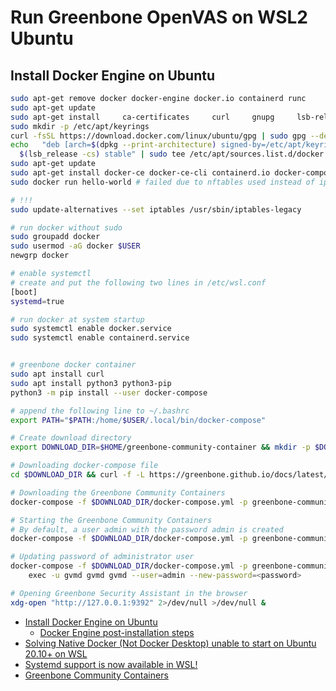 # Run Greenbone OpenVAS on WSL2 Ubuntu

## Install Docker Engine on Ubuntu

```bash
sudo apt-get remove docker docker-engine docker.io containerd runc
sudo apt-get update
sudo apt-get install     ca-certificates     curl     gnupg     lsb-release
sudo mkdir -p /etc/apt/keyrings
curl -fsSL https://download.docker.com/linux/ubuntu/gpg | sudo gpg --dearmor -o /etc/apt/keyrings/docker.gpg
echo   "deb [arch=$(dpkg --print-architecture) signed-by=/etc/apt/keyrings/docker.gpg] https://download.docker.com/linux/ubuntu \
  $(lsb_release -cs) stable" | sudo tee /etc/apt/sources.list.d/docker.list > /dev/null
sudo apt-get update
sudo apt-get install docker-ce docker-ce-cli containerd.io docker-compose-plugin
sudo docker run hello-world # failed due to nftables used instead of iptables

# !!!
sudo update-alternatives --set iptables /usr/sbin/iptables-legacy

# run docker without sudo
sudo groupadd docker
sudo usermod -aG docker $USER
newgrp docker

# enable systemctl
# create and put the following two lines in /etc/wsl.conf
[boot]
systemd=true

# run docker at system startup
sudo systemctl enable docker.service
sudo systemctl enable containerd.service


# greenbone docker container
sudo apt install curl
sudo apt install python3 python3-pip
python3 -m pip install --user docker-compose

# append the following line to ~/.bashrc
export PATH="$PATH:/home/$USER/.local/bin/docker-compose"

# Create download directory
export DOWNLOAD_DIR=$HOME/greenbone-community-container && mkdir -p $DOWNLOAD_DIR

# Downloading docker-compose file
cd $DOWNLOAD_DIR && curl -f -L https://greenbone.github.io/docs/latest/_static/docker-compose-22.4.yml -o docker-compose.yml

# Downloading the Greenbone Community Containers
docker-compose -f $DOWNLOAD_DIR/docker-compose.yml -p greenbone-community-edition pull

# Starting the Greenbone Community Containers
# By default, a user admin with the password admin is created
docker-compose -f $DOWNLOAD_DIR/docker-compose.yml -p greenbone-community-edition up -d

# Updating password of administrator user
docker-compose -f $DOWNLOAD_DIR/docker-compose.yml -p greenbone-community-edition \
    exec -u gvmd gvmd gvmd --user=admin --new-password=<password>

# Opening Greenbone Security Assistant in the browser
xdg-open "http://127.0.0.1:9392" 2>/dev/null >/dev/null &  
```

* [Install Docker Engine on Ubuntu](https://docs.docker.com/engine/install/ubuntu/)
  * [Docker Engine post-installation steps](https://docs.docker.com/engine/install/linux-postinstall/)
* [Solving Native Docker (Not Docker Desktop) unable to start on Ubuntu 20.10+ on WSL](https://patrickwu.space/2021/03/09/wsl-solution-to-native-docker-daemon-not-starting/)
* [Systemd support is now available in WSL!](https://devblogs.microsoft.com/commandline/systemd-support-is-now-available-in-wsl/)
* [Greenbone Community Containers](https://greenbone.github.io/docs/latest/22.4/container/index.html)